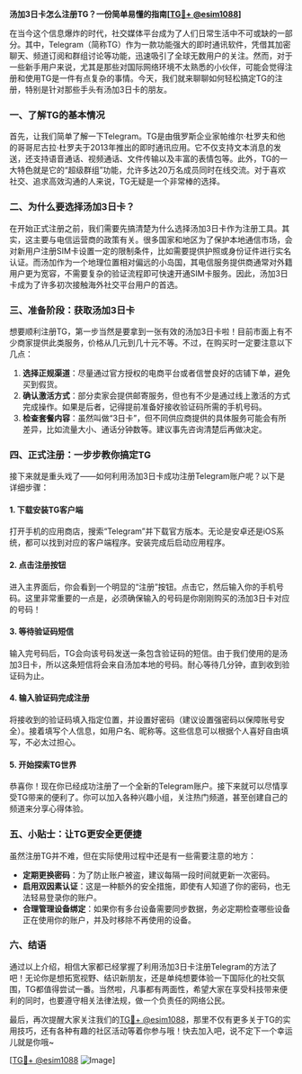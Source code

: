 **汤加3日卡怎么注册TG？一份简单易懂的指南[[TG💪+ @esim1088](https://t.me/s/esim1088)]**

在当今这个信息爆炸的时代，社交媒体平台成为了人们日常生活中不可或缺的一部分。其中，Telegram（简称TG）作为一款功能强大的即时通讯软件，凭借其加密聊天、频道订阅和群组讨论等功能，迅速吸引了全球无数用户的关注。然而，对于一些新手用户来说，尤其是那些对国际网络环境不太熟悉的小伙伴，可能会觉得注册和使用TG是一件有点复杂的事情。今天，我们就来聊聊如何轻松搞定TG的注册，特别是针对那些手头有汤加3日卡的朋友。

### 一、了解TG的基本情况

首先，让我们简单了解一下Telegram。TG是由俄罗斯企业家帕维尔·杜罗夫和他的哥哥尼古拉·杜罗夫于2013年推出的即时通讯应用。它不仅支持文本消息的发送，还支持语音通话、视频通话、文件传输以及丰富的表情包等。此外，TG的一大特色就是它的“超级群组”功能，允许多达20万名成员同时在线交流。对于喜欢社交、追求高效沟通的人来说，TG无疑是一个非常棒的选择。

### 二、为什么要选择汤加3日卡？

在开始正式注册之前，我们需要先搞清楚为什么选择汤加3日卡作为注册工具。其实，这主要与电信运营商的政策有关。很多国家和地区为了保护本地通信市场，会对新用户注册SIM卡设置一定的限制条件，比如需要提供护照或身份证件进行实名认证。而汤加作为一个地理位置相对偏远的小岛国，其电信服务提供商通常对外籍用户更为宽容，不需要复杂的验证流程即可快速开通SIM卡服务。因此，汤加3日卡成为了许多初次接触海外社交平台用户的首选。

### 三、准备阶段：获取汤加3日卡

想要顺利注册TG，第一步当然是要拿到一张有效的汤加3日卡啦！目前市面上有不少商家提供此类服务，价格从几元到几十元不等。不过，在购买时一定要注意以下几点：

1. **选择正规渠道**：尽量通过官方授权的电商平台或者信誉良好的店铺下单，避免买到假货。
2. **确认激活方式**：部分卖家会提供邮寄服务，但也有不少是通过线上激活的方式完成操作。如果是后者，记得提前准备好接收验证码所需的手机号码。
3. **检查套餐内容**：虽然叫做“3日卡”，但不同供应商提供的具体服务可能会有所差异，比如流量大小、通话分钟数等。建议事先咨询清楚后再做决定。

### 四、正式注册：一步步教你搞定TG

接下来就是重头戏了——如何利用汤加3日卡成功注册Telegram账户呢？以下是详细步骤：

#### 1. 下载安装TG客户端
打开手机的应用商店，搜索“Telegram”并下载官方版本。无论是安卓还是iOS系统，都可以找到对应的客户端程序。安装完成后启动应用程序。

#### 2. 点击注册按钮
进入主界面后，你会看到一个明显的“注册”按钮。点击它，然后输入你的手机号码。这里非常重要的一点是，必须确保输入的号码是你刚刚购买的汤加3日卡对应的号码！

#### 3. 等待验证码短信
输入完号码后，TG会向该号码发送一条包含验证码的短信。由于我们使用的是汤加3日卡，所以这条短信将会来自汤加本地的号码。耐心等待几分钟，直到收到验证码为止。

#### 4. 输入验证码完成注册
将接收到的验证码填入指定位置，并设置好密码（建议设置强密码以保障账号安全）。接着填写个人信息，如用户名、昵称等。这些信息可以根据个人喜好自由填写，不必太过担心。

#### 5. 开始探索TG世界
恭喜你！现在你已经成功注册了一个全新的Telegram账户。接下来就可以尽情享受TG带来的便利了。你可以加入各种兴趣小组，关注热门频道，甚至创建自己的频道来分享心得体验。

### 五、小贴士：让TG更安全更便捷

虽然注册TG并不难，但在实际使用过程中还是有一些需要注意的地方：

- **定期更换密码**：为了防止账户被盗，建议每隔一段时间就更新一次密码。
- **启用双因素认证**：这是一种额外的安全措施，即使有人知道了你的密码，也无法轻易登录你的账户。
- **合理管理设备绑定**：如果你有多台设备需要同步数据，务必定期检查哪些设备正在使用你的账户，并及时移除不再使用的设备。

### 六、结语

通过以上介绍，相信大家都已经掌握了利用汤加3日卡注册Telegram的方法了吧！无论你是想拓宽视野、结识新朋友，还是单纯想要体验一下国际化的社交氛围，TG都值得尝试一番。当然啦，凡事都有两面性，希望大家在享受科技带来便利的同时，也要遵守相关法律法规，做一个负责任的网络公民。

最后，再次提醒大家关注我们的[TG💪+ @esim1088](https://t.me/s/esim1088)，那里不仅有更多关于TG的实用技巧，还有各种有趣的社区活动等着你参与哦！快去加入吧，说不定下一个幸运儿就是你哦~

[[TG💪+ @esim1088](https://t.me/s/esim1088) ![Image](https://i.postimg.cc/4NQfJmqS/Snipaste-2025-05-13-00-14-12.png)]